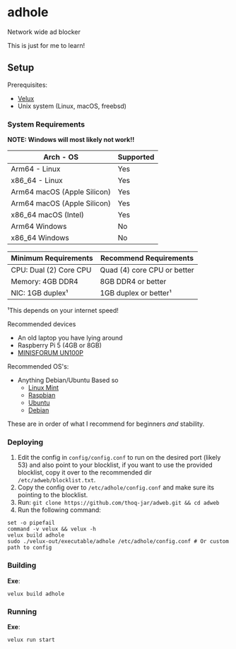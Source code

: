 # adhole

Network wide ad blocker

This is just for me to learn!

## Setup

Prerequisites:

- [Velux](https://github.com/thoq-jar/velux)
- Unix system (Linux, macOS, freebsd)

### System Requirements
**NOTE: Windows will most likely not work!!**

| Arch - OS                   | Supported |
|-----------------------------|-----------|
| Arm64 - Linux               | Yes       |
| x86_64 - Linux              | Yes       |
| Arm64 macOS (Apple Silicon) | Yes       |
| Arm64 macOS (Apple Silicon) | Yes       |
| x86_64 macOS (Intel)        | Yes       |
| Arm64 Windows               | No        |
| x86_64 Windows              | No        |

| Minimum Requirements   | Recommend Requirements      |
|------------------------|-----------------------------|
| CPU: Dual (2) Core CPU | Quad (4) core CPU or better |
| Memory: 4GB DDR4       | 8GB DDR4 or better          |
| NIC: 1GB duplex¹       | 1GB duplex or better¹       |

¹This depends on your internet speed!

Recommended devices
- An old laptop you have lying around
- Raspberry Pi 5 (4GB or 8GB)
- [MINISFORUM UN100P](https://www.amazon.com/MINISFORUM-Ethernet-Business-Home-Server-Firewall/dp/B0CQYTB568?th=1)

Recommended OS's:
- Anything Debian/Ubuntu Based so
  - [Linux Mint](https://linuxmint.com/)
  - [Raspbian](https://www.raspberrypi.com/software/)
  - [Ubuntu](https://ubuntu.com/)
  - [Debian](https://www.debian.org/)

These are in order of what I recommend for beginners *and* stability.

### Deploying

1. Edit the config in `config/config.conf` to run on the
   desired port (likely 53) and also point to your blocklist,
   if you want to use the provided blocklist, copy it over to the recommended
   dir `/etc/adweb/blocklist.txt`.
2. Copy the config over to `/etc/adhole/config.conf`
   and make sure its pointing to the blocklist.
3. Run: `git clone https://github.com/thoq-jar/adweb.git && cd adweb`
4. Run the following command:

```shell
set -o pipefail
command -v velux && velux -h
velux build adhole
sudo ./velux-out/executable/adhole /etc/adhole/config.conf # Or custom path to config
```

### Building

**Exe**:

```shell
velux build adhole
```

### Running

**Exe**:

```shell
velux run start
```
